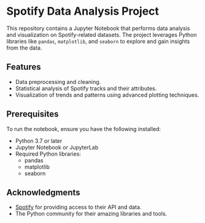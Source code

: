 # Spotify Data Analysis Project

This repository contains a Jupyter Notebook that performs data analysis and visualization on Spotify-related datasets. The project leverages Python libraries like `pandas`, `matplotlib`, and `seaborn` to explore and gain insights from the data.

## Features
- Data preprocessing and cleaning.
- Statistical analysis of Spotify tracks and their attributes.
- Visualization of trends and patterns using advanced plotting techniques.

## Prerequisites
To run the notebook, ensure you have the following installed:
- Python 3.7 or later
- Jupyter Notebook or JupyterLab
- Required Python libraries:
  - pandas
  - matplotlib
  - seaborn
    
## Acknowledgments
- [Spotify](https://www.spotify.com/) for providing access to their API and data.
- The Python community for their amazing libraries and tools.

